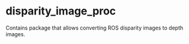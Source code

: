 disparity_image_proc
====================

Contains package that allows converting ROS disparity images to depth images.
